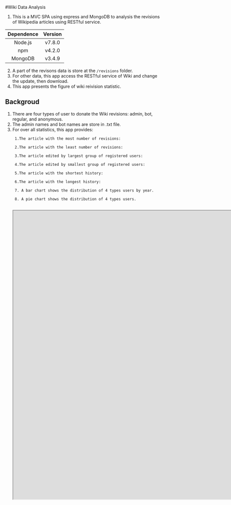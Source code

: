 #Wiki Data Analysis
1. This is a MVC SPA using express and MongoDB to analysis the revisions of Wikipedia
articles using RESTful service.

  | Dependence    |Version  |
  |:---------------:|:-----:|
  | Node.js       | v7.8.0 |
  | npm           | v4.2.0 |
  | MongoDB       | v3.4.9 |

2. A part of the revisons data is store at the ```/revisions``` folder.
3. For other data, this app access the RESTful service of Wiki and change the update,
then download.
4. This app presents the figure of wiki reivision statistic.
## Backgroud
1. There are four types of user to donate the Wiki revisions: admin, bot, regular, and anonymous.
2. The admin names and bot names are store in .txt file.
3. For over all statistics, this app provides:
    ```
     1.The article with the most number of revisions:
         
     2.The article with the least number of revisions:
     
     3.The article edited by largest group of registered users:
     
     4.The article edited by smallest group of registered users:
     
     5.The article with the shortest history:
    
     6.The article with the longest history:
     
     7. A bar chart shows the distribution of 4 types users by year.
     
     8. A pie chart shows the distribution of 4 types users.
     
    ```
    <iframe height=936 width=1837 src="https://drive.google.com/open?id=1_U5AEkWImpDQd1bmfbwMa3mCi5xMh2ji">
4. For individual article statistics, this app provides: 
    ```
    1. A search bar to get the title of the article.
    
    2. A select list to show the TOP 5 contribute users of this article.
    
    3. Access the RESTful service of Wiki to update the database.
    
    4. A bar chart shows the distribution of 4 types users by year of this article.
    
    5. A bar chart shows the distribution of selected users by year of this article.
    
    6.  A pie chart shows the distribution of 4 types users of this article.
    ```  
     <iframe height=936 width=1837 src="https://drive.google.com/open?id=1uQBRlcdFU0p_BSTEjHYw0dHb9VL841Jx">
5. Revisions data can be found at: [revisions](https://drive.google.com/open?id=17-KZoFKM1fpWOkLw80NZejn2rXtu3Og_)
     